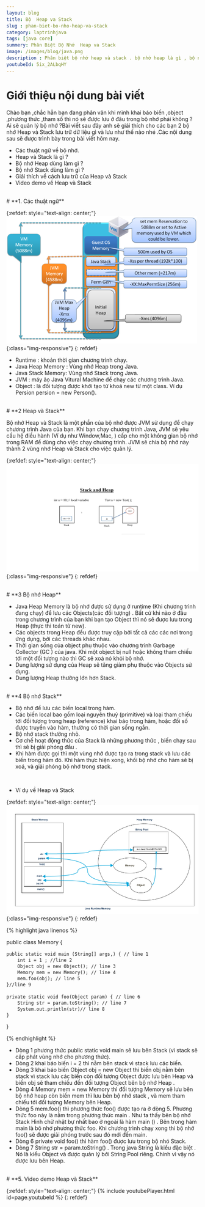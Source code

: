 ```yaml
---
layout: blog
title: Bộ  Heap va Stack
slug : phan-biet-bo-nho-heap-va-stack
category: laptrinhjava
tags: [java core]
summery: Phân Biệt Bộ Nhớ  Heap va Stack
image: /images/blog/java.png
description : Phân biệt bộ nhớ heap và stack . bộ nhớ heap là gì , bộ nhớ stack là gì , bộ nhớ trong lập trình java
youtubeId: 5ix_2ALbqHY
---
```


# **Giới thiệu nội dung bài viết**

Chào bạn ,chắc hẳn bạn đang phân vân khi mình khai báo biến ,object ,phương thức ,tham số thì nó sẽ được lưu ở đâu trong bộ nhớ phải không ? Ai sẽ quản lý bộ nhớ ?Bài viết sau đây anh sẽ giải thích cho các bạn 2 bộ nhớ Heap và Stack lưu trữ dữ liệu gì và lưu như thế nào nhé .Các nội dung sau sẽ được trình bày
trong bài viết hôm nay.

- Các thuật ngữ về bộ nhớ.
- Heap và Stack là gì ?
- Bộ nhớ Heap dùng làm gì ?
- Bộ nhớ Stack dùng làm gì ?
- Giải thích về cách lưu trữ của Heap và Stack
- Video demo về Heap và Stack

<br>
# **1. Các thuật ngữ**

{:refdef: style="text-align: center;"}
![Các thuật ngữ ](/images/post/javacore/cacthuatngu.png){:class="img-responsive"}
{: refdef}

- Runtime : khoản thời gian chương trình chạy.
- Java Heap Memory : Vùng nhớ Heap trong Java.
- Java Stack Memory: Vùng nhớ Stack trong Java.
- JVM : máy ảo Java Vitural Machine để chạy các chương trình Java.
- Object : là đối tượng được khởi tạo từ khoá new từ một class. Ví dụ Persion persion = new Person().

<br>
# **2 Heap và Stack**

Bộ nhớ Heap và Stack là một phần của bộ nhớ được JVM sử dụng để chạy chương trình Java của bạn. Khi bạn chạy chương trình Java, JVM sẽ yêu cầu hệ điều hành (Ví dụ như Window,Mac, ) cấp cho một không gian bộ nhớ trong RAM để dùng cho việc chạy chương trình.
JVM sẽ chia bộ nhớ  này thành 2 vùng nhớ Heap và Stack cho việc quản lý.

{:refdef: style="text-align: center;"}
![Heap và Stack trong Java  ](/images/post/javacore/stackandheap.png){:class="img-responsive"}
{: refdef}

<br>
# **3 Bộ nhớ Heap**

- Java Heap Memory là bộ nhớ được sử dụng ở runtime (Khi chương trình đang  chạy) để lưu các Objects(các đối   tượng) . Bất cứ khi nào ở đâu trong chương trình của bạn khi bạn tạo Object thì nó sẽ được lưu trong Heap (thực thi toán tử new).
- Các objects trong Heap đều được truy cập bởi tất cả các các nơi trong ứng dụng, bởi các threads khác nhau.
- Thời gian sống của object phụ thuộc vào chương  trình  Garbage Collector (GC ) của java. Khi một object bị null hoặc không tham chiếu tới một đối tượng nào thì GC sẽ xoá nó khỏi bộ nhớ.
- Dung lượng sử dụng của Heap sẽ tăng giảm phụ thuộc vào Objects sử dụng.
- Dung lượng Heap thường lớn hơn Stack.

<br>
# **4 Bộ nhớ Stack**

- Bộ nhớ để lưu các biến local trong hàm.
- Các biến local bao gồm loại nguyên thuỷ (primitive) và loại tham chiếu tới đối tượng trong heap (reference) khai báo trong hàm, hoặc đối số được truyền vào hàm, thường có thời gian sống ngắn.
- Bộ  nhớ stack thường nhỏ.
- Cơ chế hoạt động thức của Stack là những phương thức , biến chạy sau thì sẽ bị giải phóng đầu .
- Khi hàm được gọi thì một vùng nhớ được tạo ra trong stack và lưu các biến trong hàm đó. Khi hàm thực hiện xong, khối bộ nhớ cho hàm sẽ bị xoá, và giải phóng bộ nhớ trong stack.
<br>

- Ví dụ về Heap và Stack

{:refdef: style="text-align: center;"}
![Ví dụ về Heap và Stack  ](/images/post/javacore/vdheapstack.png){:class="img-responsive"}
{: refdef}

{% highlight java linenos %}

public class Memory {

    public static void main (String[] args,) { // line 1
        int i = 1 ; //line 2
        Object obj = new Object(); // line 3
        Memory mem = new Memory(); // line 4
        mem.foo(obj); // line 5
    }//line 9

    private static void foo(Object param) { // line 6
        String str = param.toString(); // line 7
        System.out.println(str)// line 8
    }
}

{% endhighlight %}

- Dòng 1 phương thức public static void main sẽ lưu bên Stack (vì stack sẽ cấp phát vùng nhớ cho phương thức).
- Dòng 2 khai báo biến i = 2 thì nằm bên stack vì stack lưu các biến.
- Dòng 3 khai báo biến Object obj = new Object  thì biến obj  nằm bên stack vì stack lưu các biến còn đối tượng Object được lưu bên Heap và biến obj sẽ tham
chiếu đến đối tượng Object bên bộ nhớ Heap .
- Dòng 4 Memory mem = new Memory thì đối tượng Memory sẽ lưu bên bộ nhớ heap còn biến mem thì lưu bên bộ nhớ stack , và mem tham chiếu tới đối
tượng Memory bên Heap.
- Dòng 5  mem.foo() thì phương thức foo() được tạo ra ở dòng 5. Phương thức foo này là nằm trong phương thức main . Như ta thấy bên bộ nhớ Stack
Hình chữ nhật bự nhất bao ở ngoài là hàm main () . Bên trong hàm main là bộ nhớ phương thức foo. Khi chương trình chạy xong thì bộ nhớ foo() sẽ
được giải phóng trước sau đó mới đến main.
- Dòng 6 private void foo() thì hàm foo()  được lưu trong bộ nhó Stack.
- Dòng 7 String str = param.toString() . Trong java String là kiểu đặc biệt . Nó là kiểu Object và được quản lý bởi String Pool riêng. Chính vì vậy nó
được lưu bên Heap.

<br>
# **5. Video demo Heap và Stack**

{:refdef: style="text-align: center;"}
{% include youtubePlayer.html id=page.youtubeId %}
{: refdef}
